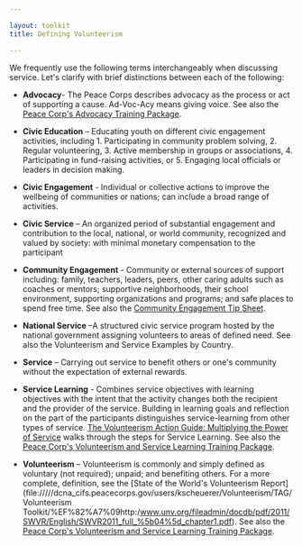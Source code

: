 ```yaml
---

layout: toolkit
title: Defining Volunteerism

---
```


We frequently use the following terms interchangeably when discussing service. Let's clarify with brief distinctions between each of the following:

- **Advocacy**- The Peace Corps describes advocacy as the process or act of supporting a cause. Ad-Voc-Acy means giving voice. See also the [Peace Corp's Advocacy Training Package](http://inside.peacecorps.gov/index.cfm?viewDocument&document_id=51289&filetype=htm).

- **Civic Education** – Educating youth on different civic engagement activities, including 1. Participating in community problem solving, 2. Regular volunteering, 3. Active membership in groups or associations, 4. Participating in fund-raising activities, or 5. Engaging local officials or leaders in decision making.

- **Civic Engagement** - Individual or collective actions to improve the wellbeing of communities or nations; can include a broad range of activities.

- **Civic Service** – An organized period of substantial engagement and contribution to the local, national, or world community, recognized and valued by society: with minimal monetary compensation to the participant

- **Community Engagement** - Community or external sources of support including: family, teachers, leaders, peers, other caring adults such as coaches or mentors; supportive neighborhoods, their school environment, supporting organizations and programs; and safe places to spend free time. See also the [Community Engagement Tip Sheet](http://inside.peacecorps.gov/index.cfm?viewDocument&document_id=56503).

- **National Service** –A structured civic service program hosted by the national government assigning volunteers to areas of defined need. See also the Volunteerism and Service Examples by Country.

- **Service** – Carrying out service to benefit others or one's community without the expectation of external rewards. 

- **Service Learning** - Combines service objectives with learning objectives with the intent that the activity changes both the recipient and the provider of the service. Building in learning goals and reflection on the part of the participants distinguishes service-learning from other types of service. [The Volunteerism Action Guide: Multiplying the Power of Service](http://files.peacecorps.gov/multimedia/pdf/library/CD062_V2_English.pdf) walks through the steps for Service Learning. See also the [Peace Corp's Volunteerism and Service Learning Training Package](http://inside.peacecorps.gov/index.cfm?viewDocument&document_id=40597&filetype=htm).

- **Volunteerism** – Volunteerism is commonly and simply defined as voluntary (not required); unpaid; and benefiting others. For a more complete, definition, see the [State of the World's Volunteerism Report](file://///dcna_cifs.peacecorps.gov/users/kscheuerer/Volunteerism/TAG/Volunteerism Toolkit/%EF%82%A7%09http:/www.unv.org/fileadmin/docdb/pdf/2011/SWVR/English/SWVR2011_full_%5b04%5d_chapter1.pdf). See also the [Peace Corp's Volunteerism and Service Learning Training Package](http://inside.peacecorps.gov/index.cfm?viewDocument&document_id=40597&filetype=htm).
